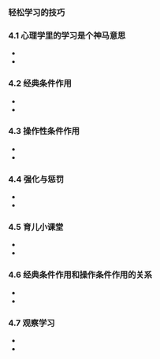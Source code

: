 ### 轻松学习的技巧
### 4.1 心理学里的学习是个神马意思
-
-
### 4.2 经典条件作用
-
-
### 4.3 操作性条件作用
-
-
### 4.4 强化与惩罚
-
-
### 4.5 育儿小课堂
-
-
### 4.6 经典条件作用和操作条件作用的关系
-
-
### 4.7 观察学习
-
-
